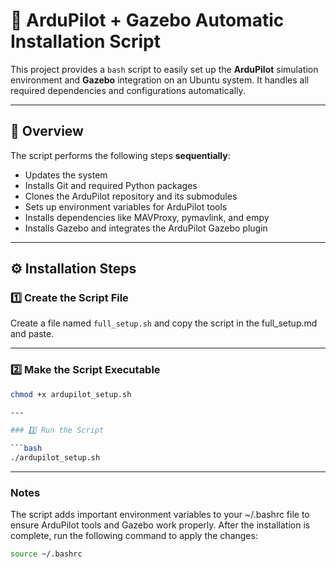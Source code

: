 # 🚁 ArduPilot + Gazebo Automatic Installation Script

This project provides a `bash` script to easily set up the **ArduPilot** simulation environment and **Gazebo** integration on an Ubuntu system. It handles all required dependencies and configurations automatically.

---

## 📌 Overview

The script performs the following steps **sequentially**:

- Updates the system
- Installs Git and required Python packages
- Clones the ArduPilot repository and its submodules
- Sets up environment variables for ArduPilot tools
- Installs dependencies like MAVProxy, pymavlink, and empy
- Installs Gazebo and integrates the ArduPilot Gazebo plugin

---

## ⚙️ Installation Steps

### 1️⃣ Create the Script File

Create a file named `full_setup.sh` and copy the script in the full_setup.md and paste.

---

### 2️⃣ Make the Script Executable

````bash
chmod +x ardupilot_setup.sh

---

### 3️⃣ Run the Script

```bash
./ardupilot_setup.sh
````

---

### Notes

The script adds important environment variables to your ~/.bashrc file to ensure ArduPilot tools and Gazebo work properly.
After the installation is complete, run the following command to apply the changes:

```bash
source ~/.bashrc

```

```

```
